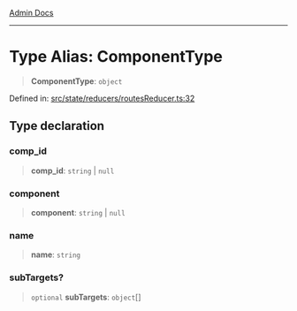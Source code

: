 [Admin Docs](/)

***

# Type Alias: ComponentType

> **ComponentType**: `object`

Defined in: [src/state/reducers/routesReducer.ts:32](https://github.com/PalisadoesFoundation/talawa-admin/blob/main/src/state/reducers/routesReducer.ts#L32)

## Type declaration

### comp\_id

> **comp\_id**: `string` \| `null`

### component

> **component**: `string` \| `null`

### name

> **name**: `string`

### subTargets?

> `optional` **subTargets**: `object`[]
